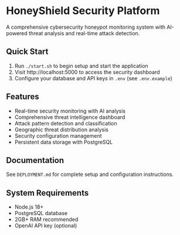# HoneyShield Security Platform

A comprehensive cybersecurity honeypot monitoring system with AI-powered threat analysis and real-time attack detection.

## Quick Start
1. Run `./start.sh` to begin setup and start the application
2. Visit http://localhost:5000 to access the security dashboard
3. Configure your database and API keys in `.env` (see `.env.example`)

## Features
- Real-time security monitoring with AI analysis
- Comprehensive threat intelligence dashboard
- Attack pattern detection and classification
- Geographic threat distribution analysis
- Security configuration management
- Persistent data storage with PostgreSQL

## Documentation
See `DEPLOYMENT.md` for complete setup and configuration instructions.

## System Requirements
- Node.js 18+
- PostgreSQL database
- 2GB+ RAM recommended
- OpenAI API key (optional)
